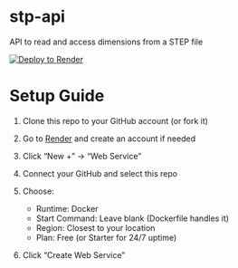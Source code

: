 # stp-api
API to read and access dimensions from a STEP file

[![Deploy to Render](https://render.com/images/deploy-to-render-button.svg)](https://render.com/deploy?repo=https://github.com/KKA-AIM/stp-api)

# Setup Guide

1. Clone this repo to your GitHub account (or fork it)
2. Go to [Render](https://render.com) and create an account if needed
3. Click “New +” → “Web Service”
4. Connect your GitHub and select this repo
5. Choose:

   - Runtime: Docker
   - Start Command: Leave blank (Dockerfile handles it)
   - Region: Closest to your location
   - Plan: Free (or Starter for 24/7 uptime)

6. Click “Create Web Service”
